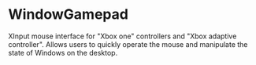 # WindowGamepad
XInput mouse interface for "Xbox one" controllers and "Xbox adaptive controller".
Allows users to quickly operate the mouse and manipulate the state of Windows on the desktop.
